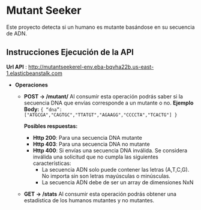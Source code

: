 
# Mutant Seeker

Este proyecto detecta si un humano es mutante basándose en su secuencia de ADN.

## Instrucciones Ejecución de la API

**Url API** : http://mutantseekerel-env.eba-bqvha22b.us-east-1.elasticbeanstalk.com
+ **Operaciones**
    + **POST → /mutant/**
Al consumir esta operación podrás saber si la secuencia DNA que envías corresponde a un mutante o no.
**Ejemplo Body:**
`
{
“dna”:["ATGCGA","CAGTGC","TTATGT","AGAAGG","CCCCTA","TCACTG"]
}
`

		**Posibles respuestas:**
		- **Http 200**: Para una secuencia DNA mutante
 		- **Http 403**: Para una secuencia DNA no mutante
 		- **Http 400**: Si envías una secuencia DNA inválida.
	 		Se considera inválida una solicitud que no cumpla las siguientes características:
	 		- La secuencia ADN solo puede contener las letras (A,T,C,G). No importa sin son letras
		 	   mayúsculas o minúsculas.
	 		- La secuencia ADN debe de ser un array de dimensiones NxN

    + **GET → /stats**
	    Al consumir esta operación podrás obtener una estadística de los humanos mutantes y no mutantes.